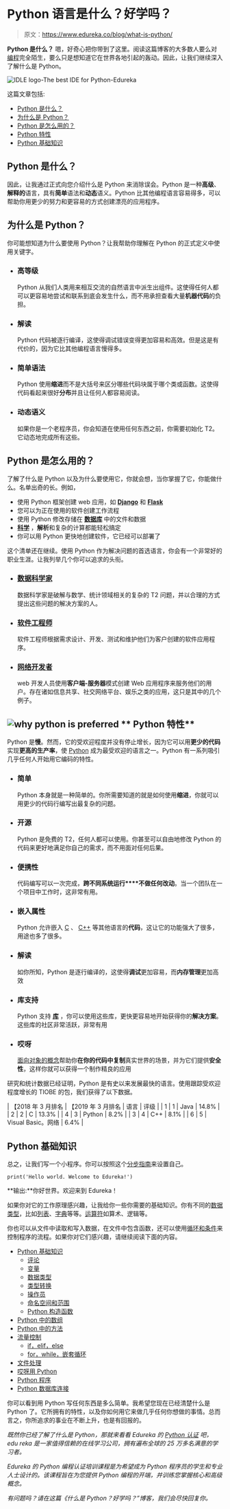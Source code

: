 # Python 语言是什么？好学吗？

> 原文：<https://www.edureka.co/blog/what-is-python/>

**Python 是什么？** 嗯，好奇心把你带到了这里。阅读这篇博客的大多数人要么对[编程](https://www.edureka.co/blog/videos/python-programming/)完全陌生，要么只是想知道它在世界各地引起的轰动。因此，让我们继续深入了解什么是 Python。

![IDLE logo-The best IDE for Python-Edureka](img/806e1694c541fd0f739ce96096ab8c4e.png)

这篇文章包括:

*   [Python 是什么？](#whatispython)
*   [为什么是 Python？](#whypython)
*   [Python 是怎么用的？](#howpython)
*   [Python 特性](#features)
*   [Python 基础知识](#basics)

## **Python 是什么？**

因此，让我通过正式向您介绍什么是 Python 来消除误会。Python 是一种**高级**、**解释的**语言，具有**简单**语法和**动态**语义。Python 比其他编程语言容易得多，可以帮助你用更少的努力和更容易的方式创建漂亮的应用程序。

## **为什么是 Python？**

你可能想知道为什么要使用 Python？让我帮助你理解在 Python 的正式定义中使用关键字。

*   ### **高等级**

    Python 从我们人类用来相互交流的自然语言中派生出组件。这使得任何人都可以更容易地尝试和联系到底会发生什么，而不用承担查看大量**机器代码**的负担。

*   ### **解读**

    Python 代码被逐行编译，这使得调试错误变得更加容易和高效。但是这是有代价的，因为它比其他编程语言慢得多。

*   ### **简单语法**

    Python 使用**缩进**而不是大括号来区分哪些代码块属于哪个类或函数。这使得代码看起来很好**分布**并且让任何人都容易阅读。

*   ### **动态语义**

    如果你是一个老程序员，你会知道在使用任何东西之前，你需要初始化 T2。它动态地完成所有这些。

## **Python 是怎么用的？**

了解了什么是 Python 以及为什么要使用它，你就会想，当你掌握了它，你能做什么。名单出奇的长。例如，

*   使用 Python 框架创建 web 应用，如 [**Django**](https://www.edureka.co/blog/django-tutorial/) 和 [**Flask**](https://www.youtube.com/watch?v=lj4I_CvBnt0&t=51s)
*   您可以为正在使用的软件创建工作流程
*   使用 Python 修改存储在 [**数据库**](https://www.edureka.co/blog/python-database-connection/) 中的文件和数据
*   [**科学**](https://www.edureka.co/blog/system-exit-in-java/) ，**解析**和复杂的计算都能轻松搞定
*   你可以用 Python 更快地创建软件，它已经可以部署了

这个清单还在继续。使用 Python 作为解决问题的首选语言，你会有一个非常好的职业生涯。让我列举几个你可以追求的头衔。

*   ### [**数据科学家**](https://www.edureka.co/blog/data-scientist-skills/)

    数据科学家是破解与数学、统计领域相关的复杂的 T2 问题，并以合理的方式提出这些问题的解决方案的人。

*   ### [**软件工程师**](https://www.edureka.co/blog/how-to-become-a-python-developer/)

    软件工程师根据需求设计、开发、测试和维护他们为客户创建的软件应用程序。

*   ### [**网络开发者**](https://www.edureka.co/blog/django-tutorial/)

    web 开发人员使用**客户端-服务器**模式创建 Web 应用程序来服务他们的用户。存在诸如信息共享、社交网络平台、娱乐之类的应用，这只是其中的几个例子。

## ![why python is preferred](img/ee8bfb404ff9d99d5a6a9af7424be6b3.png) ** Python 特性**

Python 是**慢**。然而，它的受欢迎程度并没有停止增长，因为它可以用**更少的代码**实现**更高的生产率**，使 [Python](https://www.edureka.co/blog/learn-python-3/) 成为最受欢迎的语言之一。Python 有一系列吸引几乎任何人开始用它编码的特性。

*   ### **简单**

    Python 本身就是一种简单的。你所需要知道的就是如何使用**缩进**，你就可以用更少的代码行编写出最复杂的问题。

*   ### **开源**

    Python 是免费的 T2，任何人都可以使用。你甚至可以自由地修改 Python 的代码来更好地满足你自己的需求，而不用面对任何后果。

*   ### **便携性**

    代码编写可以一次完成，**跨不同系统运行****不做任何改动**。当一个团队在一个项目中工作时，这非常有用。

*   ### **嵌入属性**

    Python 允许嵌入 [C](https://www.edureka.co/blog/c-programming-tutorial/) 、 [C++](https://www.edureka.co/blog/object-oriented-programming-in-cpp/) 等其他语言的**代码**，这让它的功能强大了很多，用途也多了很多。

*   ### **解读**

    如你所知，Python 是逐行编译的，这使得**调试**更加容易，而**内存管理**更加高效

*   ### **库支持**

    Python 支持 [**库**](https://www.edureka.co/blog/python-libraries/) ，你可以使用这些库，更快更容易地开始获得你的**解决方案**。这些库的社区非常活跃，非常有用

*   ### **哎呀**

    [面向对象的概念](https://www.edureka.co/blog/object-oriented-programming-python/)帮助你**在你的代码中复制**真实世界的场景，并为它们提供**安全性**，这样你就可以获得一个制作精良的应用

研究和统计数据已经证明，Python 是有史以来发展最快的语言。使用跟踪受欢迎程度增长的 TIOBE 的包，我们获得了以下数据。

| 【2018 年 3 月排名 | 【2019 年 3 月排名 | 语言 | 评级 |
| 1 | 1 | Java | 14.8% |
| 2 | 2 | C | 13.3% |
| 4 | 3 | Python | 8.2% |
| 3 | 4 | C++ | 8.1% |
| 6 | 5 | Visual Basic。网络 | 6.4% |

## **Python 基础知识**

总之，让我们写一个小程序。你可以按照这个[分步指南](https://www.edureka.co/blog/install-python-on-windows/)来设置自己。

```
print('Hello world. Welcome to Edureka!')
```

**输出:**你好世界。欢迎来到 Edureka！

如果你对它的工作原理感兴趣，让我给你一些你需要的基础知识。你有不同的[数据类型](https://www.edureka.co/blog/variables-and-data-types-in-python/)，比如[列表](https://www.edureka.co/blog/lists-in-python/)、[字典](https://www.edureka.co/blog/dictionary-in-python/)等等。[运算符](https://www.edureka.co/blog/operators-in-python/)如算术、逻辑等。

你也可以从文件中读取和写入数据，在文件中包含函数，还可以使用[循环和条件](https://www.edureka.co/blog/loops-in-python/)来控制程序的流程。如果你对它们感兴趣，请继续阅读下面的内容。

*   [Python 基础知识](https://www.edureka.co/blog/python-basics/#Basics)
    *   [评论](https://www.edureka.co/blog/python-basics/#Comments)
    *   [变量](https://www.edureka.co/blog/python-basics/#Variables)
    *   [数据类型](https://www.edureka.co/blog/python-basics/#DataTypes)
    *   [类型转换](https://www.edureka.co/blog/python-basics/#TypeConversion)
    *   [操作员](https://www.edureka.co/blog/python-basics/#Operators)
    *   [命名空间和范围](https://www.edureka.co/blog/python-basics/#Namespacing)
    *   [Python 构造函数](https://www.edureka.co/blog/python-constructors/)
*   [Python 中的数组](https://www.edureka.co/blog/arrays-in-python/)
*   [Python 中的方法](https://www.edureka.co/blog/python-method-overloading/)
*   [流量控制](https://www.edureka.co/blog/python-basics/#Flow)
    *   [if，elif，else](https://www.edureka.co/blog/python-basics/#ifelse)
    *   [for，while，嵌套循环](https://www.edureka.co/blog/python-basics/#loops)
*   [文件处理](https://www.edureka.co/blog/python-basics/#Files)
*   [哎呀用 Python](https://www.edureka.co/blog/python-basics/#OOPS)
*   [Python 程序](https://www.edureka.co/blog/python-program-to-check-palindrome/)
*   [Python 数据库连接](https://www.edureka.co/blog/python-database-connection/)

你可以看到用 Python 写任何东西是多么简单。我希望您现在已经清楚什么是 Python 了。它所拥有的特性，以及你如何用它来做几乎任何你想做的事情。总而言之，你所追求的事业在不断上升，也是有回报的。

*既然你已经了解了什么是 Python，那就来看看 Edureka 的 [Python 认证](https://www.edureka.co/python-programming-certification-training)* *吧，edu reka 是一家值得信赖的在线学习公司，拥有遍布全球的 25 万多名满意的学习者。*

*Edureka 的 Python 编程认证培训课程是为希望成为 Python 程序员的学生和专业人士设计的。该课程旨在为您提供 Python 编程的开端，并训练您掌握核心和高级概念。*

*有问题吗？请在这篇《什么是 Python？好学吗？”博客，我们会尽快回复你。*